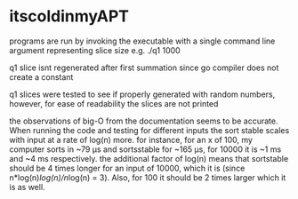 # itscoldinmyAPT

programs are run by invoking the executable with a single command line argument representing slice size
e.g. ./q1 1000

q1 slice isnt regenerated after first summation since go compiler does not create a constant

q1 slices were tested to see if properly generated with random numbers, however, for ease of readability the slices are not printed



the observations of big-O from the documentation seems to be accurate. When running the code and testing for different inputs the sort stable scales with input at a rate of log(n) more.
for instance, for an x of 100, my computer sorts in ~79 µs and sortsstable for ~165 µs, for 10000 it is ~1 ms and ~4 ms respectively. the additional factor of log(n) means that sortstable should be 4 times longer for an input of 10000, which it is (since n*log(n)*log(n)/n*log(n) = 3). Also, for 100 it should be 2 times larger which it is as well.
